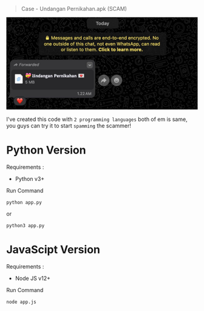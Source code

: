 > Case - Undangan Pernikahan.apk (SCAM)

![Undangan Pernikahan](images/undangan_pernikahan.jpeg)

I've created this code with `2 programming languages` both of em is same, you guys can try it to start `spamming` the scammer!

# Python Version
Requirements :
- Python v3+

Run Command

```
python app.py
```

or

```
python3 app.py
```

# JavaScipt Version
Requirements :
- Node JS v12+

Run Command

```
node app.js
```